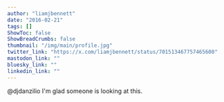 ```yaml
---
author: "liamjbennett"
date: "2016-02-21"
tags: []
ShowToc: false
ShowBreadCrumbs: false
thumbnail: "/img/main/profile.jpg"
twitter_link: "https://x.com/liamjbennett/status/701513467757465600"
mastodon_link: ""
bluesky_link: ""
linkedin_link: ""
---
```


@djdanzilio I'm glad someone is looking at this.

